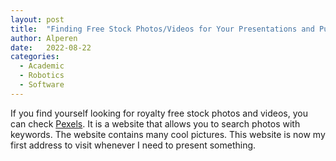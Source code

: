 ```yaml
---
layout: post
title:  "Finding Free Stock Photos/Videos for Your Presentations and Publications"
author: Alperen
date:   2022-08-22
categories:
  - Academic
  - Robotics
  - Software
---
```


If you find yourself looking for royalty free stock photos and videos, you can check [Pexels](https://www.pexels.com/). It is a website that allows you to search photos with keywords. The website contains many cool pictures. This website is now my first address to visit whenever I need to present something.
